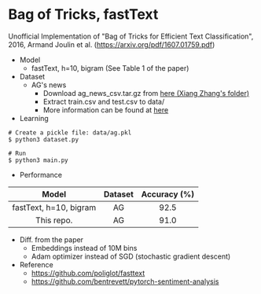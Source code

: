 # Bag of Tricks, fastText
Unofficial Implementation of "Bag of Tricks for Efficient Text Classification", 2016, Armand Joulin et al. (https://arxiv.org/pdf/1607.01759.pdf)

* Model
    * fastText, h=10, bigram (See Table 1 of the paper)
* Dataset
    * AG's news
        * Download ag_news_csv.tar.gz from [here (Xiang Zhang's folder)](https://drive.google.com/drive/u/0/folders/0Bz8a_Dbh9Qhbfll6bVpmNUtUcFdjYmF2SEpmZUZUcVNiMUw1TWN6RDV3a0JHT3kxLVhVR2M)
        * Extract train.csv and test.csv to data/
        * More information can be found at [here](http://www.di.unipi.it/~gulli/AG_corpus_of_news_articles.html)        
* Learning
```
# Create a pickle file: data/ag.pkl
$ python3 dataset.py

# Run
$ python3 main.py
```
    
* Performance

| Model                  | Dataset | Accuracy (%) |
|:----------------------:|:-------:|:------------:|
| fastText, h=10, bigram | AG      | 92.5         |
| This repo.             | AG      | 91.0         |

* Diff. from the paper
    * Embeddings instead of 10M bins
    * Adam optimizer instead of SGD (stochastic gradient descent)
* Reference
    * https://github.com/poliglot/fasttext
    * https://github.com/bentrevett/pytorch-sentiment-analysis
    